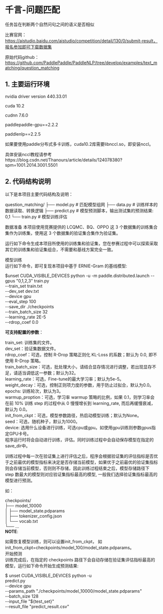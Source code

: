 # 千言-问题匹配
任务旨在判断两个自然问句之间的语义是否相似

比赛官网：https://aistudio.baidu.com/aistudio/competition/detail/130/0/submit-result，报名参加即可下载数据集

原始代码github：https://github.com/PaddlePaddle/PaddleNLP/tree/develop/examples/text_matching/question_matching

## 1. 主要运行环境

nvidia driver version 440.33.01

cuda 10.2

cudnn 7.6.0 

paddlepaddle-gpu==2.2.2

paddlenlp==2.2.5

如果要使用paddle分布式多卡训练，cuda10.2库需要libnccl.so，即安装nccl。

具体安装nccl教程请参考https://blog.csdn.net/Thanours/article/details/124078380?spm=1001.2014.3001.5501

## 2. 代码结构说明
以下是本项目主要代码结构及说明：

question_matching/
├── model.py # 匹配模型组网
├── data.py # 训练样本的数据读取、转换逻辑
├── predict.py # 模型预测脚本，输出测试集的预测结果: 0,1
└── train.py # 模型训练评估

数据准备
本项目使用竞赛提供的 LCQMC、BQ、OPPO 这 3 个数据集的训练集合集作为训练集，使用这 3 个数据集的验证集合集作为验证集。

运行如下命令生成本项目所使用的训练集和验证集，您在参赛过程中可以探索采取其它的训练集和验证集组合，不需要和基线方案完全一致。

模型训练  
运行如下命令，即可复现本项目中基于 ERNIE-Gram 的基线模型:

$unset CUDA_VISIBLE_DEVICES
python -u -m paddle.distributed.launch --gpus "0,1,2,3" train.py \
       --train_set train.txt \
       --dev_set dev.txt \
       --device gpu \
       --eval_step 100 \
       --save_dir ./checkpoints \
       --train_batch_size 32 \
       --learning_rate 2E-5 \
       --rdrop_coef 0.0  
       
**可支持配置的参数**：

train_set: 训练集的文件。  
dev_set：验证集数据文件。  
rdrop_coef：可选，控制 R-Drop 策略正则化 KL-Loss 的系数；默认为 0.0, 即不使用 R-Drop 策略。  
train_batch_size：可选，批处理大小，请结合显存情况进行调整，若出现显存不足，请适当调低这一参数；默认为32。  
learning_rate：可选，Fine-tune的最大学习率；默认为5e-5。  
weight_decay：可选，控制正则项力度的参数，用于防止过拟合，默认为0.0。  
epochs: 训练轮次，默认为3。  
warmup_proption：可选，学习率 warmup 策略的比例，如果 0.1，则学习率会在前 10% 训练 step 的过程中从 0 慢慢增长到 learning_rate, 而后再缓慢衰减，默认为 0.0。  
init_from_ckpt：可选，模型参数路径，热启动模型训练；默认为None。  
seed：可选，随机种子，默认为1000。  
device: 选用什么设备进行训练，可选cpu或gpu。如使用gpu训练则参数gpus指定GPU卡号。  
程序运行时将会自动进行训练，评估。同时训练过程中会自动保存模型在指定的save_dir中。  

训练过程中每一次在验证集上进行评估之后，程序会根据验证集的评估指标是否优于之前最优的模型指标来决定是否存储当前模型，如果优于之前最优的验证集指标则会存储当前模型，否则则不存储，因此训练过程结束之后，模型存储路径下 step 数最大的模型则对应验证集指标最高的模型, 一般我们选择验证集指标最高的模型进行预测。  

如：

checkpoints/  
├── model_10000  
│   ├── model_state.pdparams  
│   ├── tokenizer_config.json  
│   └── vocab.txt  
└── ...  
**NOTE**:  

如需恢复模型训练，则可以设置init_from_ckpt， 如init_from_ckpt=checkpoints/model_100/model_state.pdparams。  
开始预测  
训练完成后，在指定的 checkpoints 路径下会自动存储在验证集评估指标最高的模型，运行如下命令开始生成预测结果:  

$ unset CUDA_VISIBLE_DEVICES
python -u \
    predict.py \
    --device gpu \
    --params_path "./checkpoints/model_10000/model_state.pdparams" \
    --batch_size 128 \
    --input_file "${test_set}" \
    --result_file "predict_result.csv"

